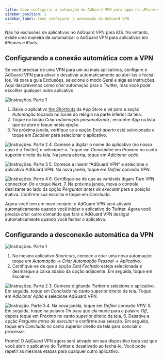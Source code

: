 ```yaml
---
title: Como configurar a automação do AdGuard VPN para apps no iPhone e iPad
sidebar_position: 2
sidebar_label: Como configurar a automação do AdGuard VPN
---
```


Não há exclusões de aplicativos no AdGuard VPN para iOS. No entanto, existe uma maneira de automatizar o AdGuard VPN para aplicativos em iPhones e iPads.

## Configurando a conexão automática com a VPN

Se você precisar de uma VPN para um ou mais aplicativos, configure o AdGuard VPN para ativar e desativar automaticamente ao abri-los e fechá-los. Vá para a guia Exclusões, selecione o modo Geral e siga as instruções. Aqui descrevemos como criar automação para o Twitter, mas você pode escolher qualquer outro aplicativo.

![Instruções. Parte 1](https://cdn.adguardvpn.com/public/Adguard/Blog/VPNauto/vpn_on1_en.jpg)

1. Baixe o aplicativo [the *Shortcuts*](https://apps.apple.com/us/app/shortcuts/id915249334) da App Store e vá para a seção *Automação* tocando no ícone do relógio na parte inferior da tela.
2. Toque no botão *Criar automação personalizada* , encontre *App* na lista que se abre e toque nesta opção.
3. Na próxima janela, verifique se a opção *Está aberto* está selecionada e toque em *Escolher* para selecionar o aplicativo.

![Instruções. Parte 2](https://cdn.adguardvpn.com/public/Adguard/Blog/VPNauto/vpn_on2_en.jpg)
4. Comece a digitar o nome do aplicativo (no nosso caso é o Twitter) e selecione-o. Toque em *Concluído*e em *Próximo* no canto superior direito da tela. Na janela aberta, toque em *Adicionar ação*.

![Instruções. Parte 3](https://cdn.adguardvpn.com/public/Adguard/Blog/VPNauto/vpn_on3_en.jpg)
5. Comece a inserir “AdGuard VPN” e selecione o aplicativo AdGuard VPN. Na nova janela, toque em *Definir conexão VPN*.

![Instruções. Parte 4](https://cdn.adguardvpn.com/public/Adguard/Blog/VPNauto/vpn_on4_en.jpg)
6. Certifique-se de que as variáveis digam *Turn* VPN connection *On* e toque *Next*.
7. Na próxima janela, mova o controle deslizante ao lado da opção *Perguntar antes de executar* para a posição inativa. Confirme sua escolha e toque em *Concluído*.

Agora você tem um novo cenário: o AdGuard VPN será ativado automaticamente quando você iniciar o aplicativo do Twitter. Agora você precisa criar outro comando que fará o AdGuard VPN desligar automaticamente quando você fechar o aplicativo.

## Configurando a desconexão automática da VPN

![Instruções. Parte 1](https://cdn.adguardvpn.com/public/Adguard/Blog/VPNauto/vpn_off1_en.jpg)

1. No mesmo aplicativo *Shortcuts*, comece a criar uma nova automação: toque em *Automação* → *Criar Automação Pessoal* → *Aplicativo*.
2. Certifique-se de que a opção *Está Fechado* esteja selecionada e desmarque a caixa abaixo da opção adjacente. Em seguida, toque em *Escolher*.

![Instruções. Parte 2](https://cdn.adguardvpn.com/public/Adguard/Blog/VPNauto/vpn_off2_en.jpg)
3. Comece digitando *Twitter* e selecione o aplicativo. Em seguida, toque em *Concluído* no canto superior direito da tela. Toque em *Adicionar Ação* e selecione AdGuard VPN.

![Instrução. Parte 3](https://cdn.adguardvpn.com/public/Adguard/Blog/VPNauto/vpn_off3_en.jpg)
4. Na nova janela, toque em *Definir conexão VPN*.
5. Em seguida, toque na palavra *On* para que ela mude para a palavra *Off*, depois toque em *Próximo* no canto superior direito da tela.
6. Desative a opção *Pergunte antes de executar* e confirme sua seleção. Em seguida, toque em *Concluído* no canto superior direito da tela para concluir o processo.

Pronto! O AdGuard VPN agora será ativado em seu dispositivo toda vez que você abrir o aplicativo do Twitter e desativado ao fechá-lo. Você pode repetir as mesmas etapas para qualquer outro aplicativo.

